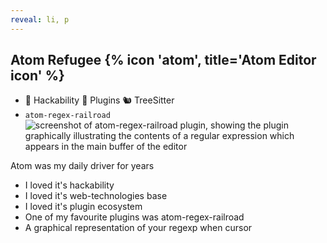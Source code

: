 ```yaml
---
reveal: li, p
---
```

## Atom Refugee {% icon 'atom', title='Atom Editor icon' %}

- 🧰 Hackability 🔌 Plugins 🐿️ TreeSitter
- `atom-regex-railroad` ![screenshot of atom-regex-railroad plugin, showing the 
  plugin graphically illustrating the contents of a regular expression which 
  appears in the main buffer of the editor](atom-regex-railroad.png)

<aside slot="notes">

Atom was my daily driver for years
- I loved it's hackability
- I loved it's web-technologies base
- I loved it's plugin ecosystem
- One of my favourite plugins was atom-regex-railroad
- A graphical representation of your regexp when cursor

</aside>

